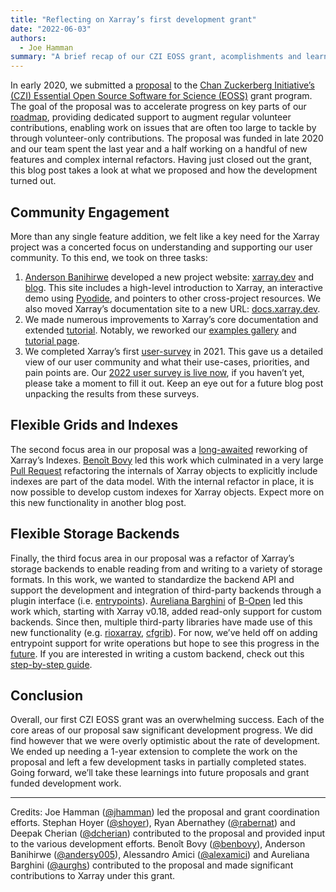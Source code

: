 ```yaml
---
title: "Reflecting on Xarray’s first development grant"
date: "2022-06-03"
authors:
  - Joe Hamman
summary: "A brief recap of our CZI EOSS grant, acomplishments and learnings."
---
```


In early 2020, we submitted a [proposal](https://doi.org/10.6084/m9.figshare.12709556.v1) to the [Chan Zuckerberg Initiative’s (CZI) Essential Open Source Software for Science (EOSS)](https://chanzuckerberg.com/eoss/) grant program. The goal of the proposal was to accelerate progress on key parts of our [roadmap](https://docs.xarray.dev/en/v2022.03.0/roadmap.html), providing dedicated support to augment regular volunteer contributions, enabling work on issues that are often too large to tackle by through volunteer-only contributions. The proposal was funded in late 2020 and our team spent the last year and a half working on a handful of new features and complex internal refactors. Having just closed out the grant, this blog post takes a look at what we proposed and how the development turned out.

## Community Engagement

More than any single feature addition, we felt like a key need for the Xarray project was a concerted focus on understanding and supporting our user community. To this end, we took on three tasks:

1. [Anderson Banihirwe](https://github.com/andersy005) developed a new project website: [xarray.dev](https://xarray.dev) and [blog](https://xarray.dev/blog). This site includes a high-level introduction to Xarray, an interactive demo using [Pyodide](https://pyodide.org/en/stable/), and pointers to other cross-project resources. We also moved Xarray’s documentation site to a new URL: [docs.xarray.dev](https://docs.xarray.dev).
2. We made numerous improvements to Xarray’s core documentation and extended [tutorial](https://tutorial.xarray.dev/intro.html). Notably, we reworked our [examples gallery](https://docs.xarray.dev/en/stable/gallery.html) and [tutorial page](https://docs.xarray.dev/en/stable/tutorials-and-videos.html).
3. We completed Xarray’s first [user-survey](https://github.com/xarray-contrib/user-survey) in 2021. This gave us a detailed view of our user community and what their use-cases, priorities, and pain points are. Our [2022 user survey is live now](https://docs.google.com/forms/d/e/1FAIpQLSfnMd8UsC1XP1lPuFczl148VfpmwnFu4a0Z94odt1L6U0R0Pw/viewform?usp=sf_link), if you haven’t yet, please take a moment to fill it out. Keep an eye out for a future blog post unpacking the results from these surveys.

## Flexible Grids and Indexes

The second focus area in our proposal was a [long-awaited](https://docs.xarray.dev/en/v2022.03.0/roadmap.html#flexible-indexes) reworking of Xarray’s Indexes. [Benoît Bovy](https://github.com/benbovy) led this work which culminated in a very large [Pull Request](https://github.com/pydata/xarray/pull/5692) refactoring the internals of Xarray objects to explicitly include indexes are part of the data model. With the internal refactor in place, it is now possible to develop custom indexes for Xarray objects. Expect more on this new functionality in another blog post.

## Flexible Storage Backends

Finally, the third focus area in our proposal was a refactor of Xarray’s storage backends to enable reading from and writing to a variety of storage formats. In this work, we wanted to standardize the backend API and support the development and integration of third-party backends through a plugin interface (i.e. [entrypoints](https://packaging.python.org/en/latest/guides/distributing-packages-using-setuptools/#entry-points)). [Aureliana Barghini](https://github.com/aurghs) of [B-Open](https://github.com/aurghs) led this work which, starting with Xarray v0.18, added read-only support for custom backends. Since then, multiple third-party libraries have made use of this new functionality (e.g. [rioxarray](https://corteva.github.io/rioxarray/stable/getting_started/getting_started.html#rioxarray), [cfgrib](https://github.com/ecmwf/cfgrib)). For now, we’ve held off on adding entrypoint support for write operations but hope to see this progress in the [future](https://github.com/pydata/xarray/issues/5954). If you are interested in writing a custom backend, check out this [step-by-step guide](https://docs.xarray.dev/en/stable/internals/how-to-add-new-backend.html).

## Conclusion

Overall, our first CZI EOSS grant was an overwhelming success. Each of the core areas of our proposal saw significant development progress. We did find however that we were overly optimistic about the rate of development. We ended up needing a 1-year extension to complete the work on the proposal and left a few development tasks in partially completed states. Going forward, we’ll take these learnings into future proposals and grant funded development work.

---

Credits: Joe Hamman ([@jhamman](https://github.com/jhamman)) led the proposal and grant coordination efforts. Stephan Hoyer ([@shoyer](https://github.com/shoyer)), Ryan Abernathey ([@rabernat](https://github.com/rabernat)) and Deepak Cherian ([@dcherian](https://github.com/dcherian)) contributed to the proposal and provided input to the various development efforts. Benoît Bovy ([@benbovy](https://github.com/benbovy)), Anderson Banihirwe ([@andersy005](https://github.com/andersy005)), Alessandro Amici
([@alexamici](https://github.com/alexamici)) and Aureliana Barghini
([@aurghs](https://github.com/aurghs)) contributed to the proposal and made significant contributions to Xarray under this grant.
